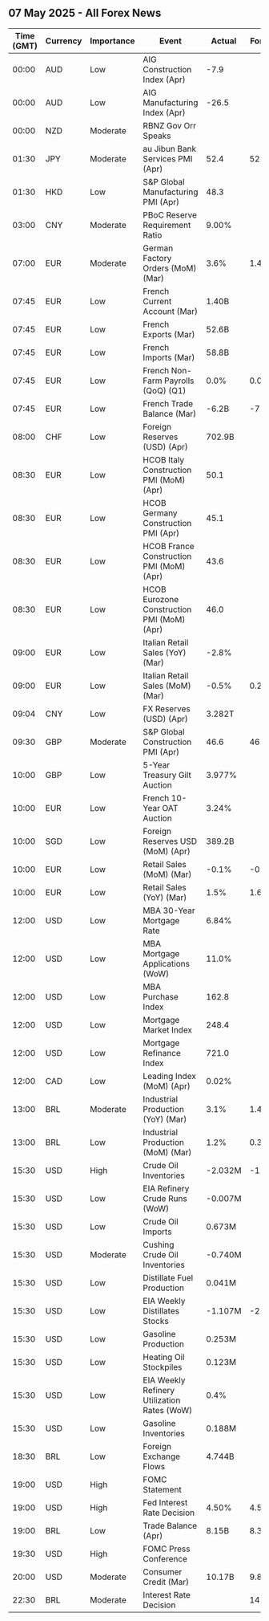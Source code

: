 ## 07 May 2025 - All Forex News

| Time (GMT) | Currency | Importance | Event | Actual | Forecast | Previous |
|------|----------|------------|-------|--------|----------|----------|
| 00:00 | AUD | Low | AIG Construction Index (Apr) | -7.9 |  | -19.3 |
| 00:00 | AUD | Low | AIG Manufacturing Index (Apr) | -26.5 |  | -29.7 |
| 00:00 | NZD | Moderate | RBNZ Gov Orr Speaks |  |  |  |
| 01:30 | JPY | Moderate | au Jibun Bank Services PMI (Apr) | 52.4 | 52.2 | 50.0 |
| 01:30 | HKD | Low | S&P Global Manufacturing PMI (Apr) | 48.3 |  | 48.3 |
| 03:00 | CNY | Moderate | PBoC Reserve Requirement Ratio | 9.00% |  | 9.50% |
| 07:00 | EUR | Moderate | German Factory Orders (MoM) (Mar) | 3.6% | 1.4% | 0.0% |
| 07:45 | EUR | Low | French Current Account (Mar) | 1.40B |  | -1.60B |
| 07:45 | EUR | Low | French Exports (Mar) | 52.6B |  | 49.8B |
| 07:45 | EUR | Low | French Imports (Mar) | 58.8B |  | 57.5B |
| 07:45 | EUR | Low | French Non-Farm Payrolls (QoQ) (Q1) | 0.0% | 0.0% | -0.3% |
| 07:45 | EUR | Low | French Trade Balance (Mar) | -6.2B | -7.0B | -7.7B |
| 08:00 | CHF | Low | Foreign Reserves (USD) (Apr) | 702.9B |  | 725.6B |
| 08:30 | EUR | Low | HCOB Italy Construction PMI (MoM) (Apr) | 50.1 |  | 52.4 |
| 08:30 | EUR | Low | HCOB Germany Construction PMI (Apr) | 45.1 |  | 40.3 |
| 08:30 | EUR | Low | HCOB France Construction PMI (MoM) (Apr) | 43.6 |  | 43.8 |
| 08:30 | EUR | Low | HCOB Eurozone Construction PMI (MoM) (Apr) | 46.0 |  | 44.8 |
| 09:00 | EUR | Low | Italian Retail Sales (YoY) (Mar) | -2.8% |  | -1.4% |
| 09:00 | EUR | Low | Italian Retail Sales (MoM) (Mar) | -0.5% | 0.2% | 0.1% |
| 09:04 | CNY | Low | FX Reserves (USD) (Apr) | 3.282T |  | 3.241T |
| 09:30 | GBP | Moderate | S&P Global Construction PMI (Apr) | 46.6 | 46.0 | 46.4 |
| 10:00 | GBP | Low | 5-Year Treasury Gilt Auction | 3.977% |  | 4.142% |
| 10:00 | EUR | Low | French 10-Year OAT Auction | 3.24% |  | 3.37% |
| 10:00 | SGD | Low | Foreign Reserves USD (MoM) (Apr) | 389.2B |  | 381.1B |
| 10:00 | EUR | Low | Retail Sales (MoM) (Mar) | -0.1% | -0.1% | 0.2% |
| 10:00 | EUR | Low | Retail Sales (YoY) (Mar) | 1.5% | 1.6% | 1.9% |
| 12:00 | USD | Low | MBA 30-Year Mortgage Rate | 6.84% |  | 6.89% |
| 12:00 | USD | Low | MBA Mortgage Applications (WoW) | 11.0% |  | -4.2% |
| 12:00 | USD | Low | MBA Purchase Index | 162.8 |  | 146.6 |
| 12:00 | USD | Low | Mortgage Market Index | 248.4 |  | 223.7 |
| 12:00 | USD | Low | Mortgage Refinance Index | 721.0 |  | 649.0 |
| 12:00 | CAD | Low | Leading Index (MoM) (Apr) | 0.02% |  | 0.02% |
| 13:00 | BRL | Moderate | Industrial Production (YoY) (Mar) | 3.1% | 1.4% | 1.3% |
| 13:00 | BRL | Low | Industrial Production (MoM) (Mar) | 1.2% | 0.3% | 0.0% |
| 15:30 | USD | High | Crude Oil Inventories | -2.032M | -1.700M | -2.696M |
| 15:30 | USD | Low | EIA Refinery Crude Runs (WoW) | -0.007M |  | 0.189M |
| 15:30 | USD | Low | Crude Oil Imports | 0.673M |  | -0.663M |
| 15:30 | USD | Moderate | Cushing Crude Oil Inventories | -0.740M |  | 0.682M |
| 15:30 | USD | Low | Distillate Fuel Production | 0.041M |  | -0.017M |
| 15:30 | USD | Low | EIA Weekly Distillates Stocks | -1.107M | -2.700M | 0.937M |
| 15:30 | USD | Low | Gasoline Production | 0.253M |  | -0.616M |
| 15:30 | USD | Low | Heating Oil Stockpiles | 0.123M |  | 0.252M |
| 15:30 | USD | Low | EIA Weekly Refinery Utilization Rates (WoW) | 0.4% |  | 0.5% |
| 15:30 | USD | Low | Gasoline Inventories | 0.188M |  | -4.003M |
| 18:30 | BRL | Low | Foreign Exchange Flows | 4.744B |  | -0.236B |
| 19:00 | USD | High | FOMC Statement |  |  |  |
| 19:00 | USD | High | Fed Interest Rate Decision | 4.50% | 4.50% | 4.50% |
| 19:00 | BRL | Low | Trade Balance (Apr) | 8.15B | 8.30B | 7.76B |
| 19:30 | USD | High | FOMC Press Conference |  |  |  |
| 20:00 | USD | Moderate | Consumer Credit (Mar) | 10.17B | 9.80B | -0.61B |
| 22:30 | BRL | Moderate | Interest Rate Decision |  | 14.75% | 14.25% |
